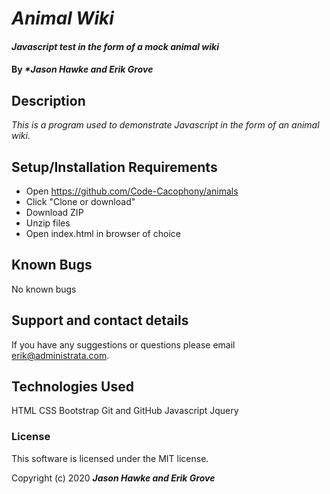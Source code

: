 # _Animal Wiki_

#### _Javascript test in the form of a mock animal wiki_

#### By _**Jason Hawke and Erik Grove*_

## Description

_This is a program used to demonstrate Javascript in the form of an animal wiki._

## Setup/Installation Requirements

* Open https://github.com/Code-Cacophony/animals
* Click "Clone or download"
* Download ZIP
* Unzip files
* Open index.html in browser of choice


## Known Bugs

No known bugs

## Support and contact details

If you have any suggestions or questions please email erik@administrata.com.

## Technologies Used

HTML
CSS
Bootstrap
Git and GitHub
Javascript
Jquery

### License

This software is licensed under the MIT license.

Copyright (c) 2020 **_Jason Hawke and Erik Grove_**